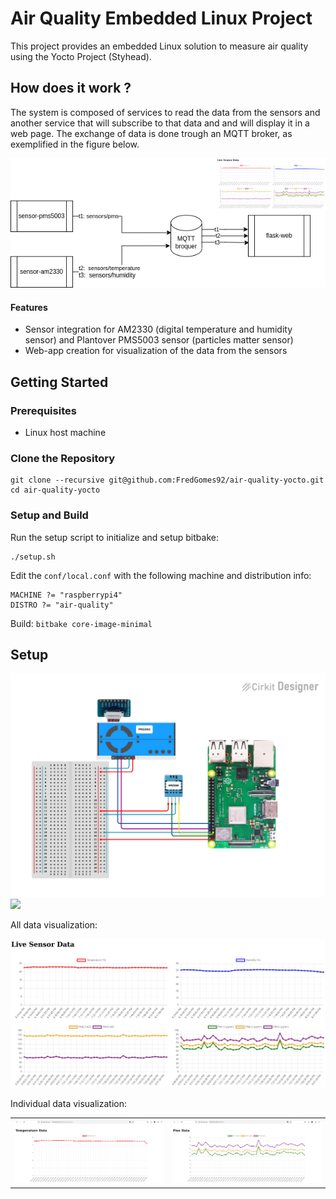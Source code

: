 # Air Quality Embedded Linux Project

This project provides an embedded Linux solution to measure air quality using the Yocto Project (Styhead).

## How does it work ?

The system is composed of services to read the data from the sensors and another service that will subscribe to that data and and  will display it in a web page. The exchange of data is done trough an MQTT broker, as exemplified in the figure below.

 ![ Set-up - sensors + raspberrypi](images/generic_diagram.drawio.png)


#### Features

- Sensor integration for AM2330 (digital temperature and humidity sensor) and Plantover PMS5003 sensor (particles matter sensor)
- Web-app creation for visualization of the data from the sensors


## Getting Started

### Prerequisites

- Linux host machine

### Clone the Repository


```
git clone --recursive git@github.com:FredGomes92/air-quality-yocto.git
cd air-quality-yocto
```

### Setup and Build

Run the setup script to initialize and setup bitbake:

```
./setup.sh
```

Edit the `conf/local.conf` with the following machine and distribution info:

```
MACHINE ?= "raspberrypi4"
DISTRO ?= "air-quality"
```

Build: ```bitbake core-image-minimal ```

## Setup
 ![ Set-up - connections](images/circuit_image.svg)
 <img src="images/rpi.jpg" style="width:80%; height:auto;">

 All data visualization:

 ![ web-app - all data](images/webapp.jpg)

 Individual data visualization:

<table>
  <tr>
    <td><img src="images/temp.jpg" alt="Temperature Data" width="100%"></td>
    <td><img src="images/pms.jpg" alt="PMS Data" width="100%"></td>
  </tr>
</table>



